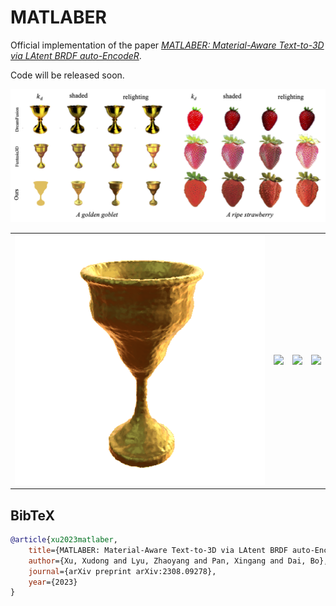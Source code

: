 # MATLABER

Official implementation of the paper *[MATLABER: Material-Aware Text-to-3D via LAtent BRDF auto-EncodeR](https://arxiv.org/abs/2308.09278)*.

Code will be released soon.


<p align="center">
    <img src="doc/teaser.png">
</p>

<table>
<tr>
    <td><center><img src="doc/goblet.gif"></center></td>
    <td><center><img src="doc/strawberry.gif"></center></td>
    <td><center><img src="doc/pancake.gif"></center></td>
    <td><center><img src="doc/tulip.gif"></center></td>
</tr>
</table>

## BibTeX

```bibtex
@article{xu2023matlaber,
    title={MATLABER: Material-Aware Text-to-3D via LAtent BRDF auto-EncodeR},
    author={Xu, Xudong and Lyu, Zhaoyang and Pan, Xingang and Dai, Bo},
    journal={arXiv preprint arXiv:2308.09278},
    year={2023}
}
```
